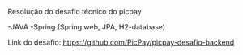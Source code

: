 Resolução do desafio técnico do picpay

-JAVA 
-Spring (Spring web, JPA, H2-database)

Link do desafio:
https://github.com/PicPay/picpay-desafio-backend
